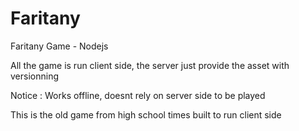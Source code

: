 # Faritany
Faritany Game - Nodejs

All the game is run client side, the server just provide the asset with versionning

Notice : Works offline, doesnt rely on server side to be played

This is the old game from high school times built to run client side

